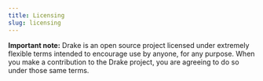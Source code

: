 ```yaml
---
title: Licensing
slug: licensing
---
```


**Important note:** Drake is an open source project licensed under extremely flexible terms intended to encourage use by anyone, for any purpose. When you make a contribution to the Drake project, you are agreeing to do so under those same terms.